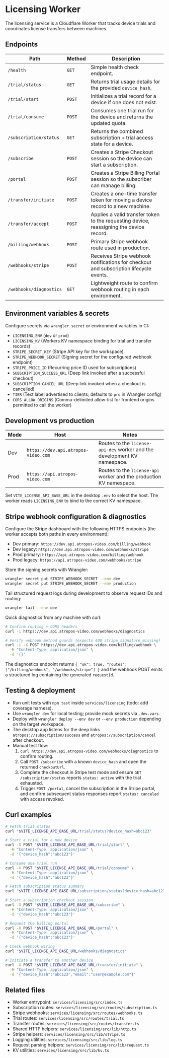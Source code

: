 # Licensing Worker

The licensing service is a Cloudflare Worker that tracks device trials and coordinates license transfers between machines.

## Endpoints

| Path | Method | Description |
| --- | --- | --- |
| `/health` | `GET` | Simple health check endpoint. |
| `/trial/status` | `GET` | Returns trial usage details for the provided `device_hash`. |
| `/trial/start` | `POST` | Initializes a trial record for a device if one does not exist. |
| `/trial/consume` | `POST` | Consumes one trial run for the device and returns the updated quota. |
| `/subscription/status` | `GET` | Returns the combined subscription + trial access state for a device. |
| `/subscribe` | `POST` | Creates a Stripe Checkout session so the device can start a subscription. |
| `/portal` | `POST` | Creates a Stripe Billing Portal session so the subscriber can manage billing. |
| `/transfer/initiate` | `POST` | Creates a one-time transfer token for moving a device record to a new machine. |
| `/transfer/accept` | `POST` | Applies a valid transfer token to the requesting device, reassigning the device record. |
| `/billing/webhook` | `POST` | Primary Stripe webhook route used in production. |
| `/webhooks/stripe` | `POST` | Receives Stripe webhook notifications for checkout and subscription lifecycle events. |
| `/webhooks/diagnostics` | `GET` | Lightweight route to confirm webhook routing in each environment. |

## Environment variables & secrets

Configure secrets via `wrangler secret` or environment variables in CI:

- `LICENSING_ENV` (`dev` or `prod`)
- `LICENSING_KV` (Workers KV namespace binding for trial and transfer records)
- `STRIPE_SECRET_KEY` (Stripe API key for the workspace)
- `STRIPE_WEBHOOK_SECRET` (Signing secret for the configured webhook endpoint)
- `STRIPE_PRICE_ID` (Recurring price ID used for subscriptions)
- `SUBSCRIPTION_SUCCESS_URL` (Deep link invoked after a successful checkout)
- `SUBSCRIPTION_CANCEL_URL` (Deep link invoked when a checkout is cancelled)
- `TIER` (Text label advertised to clients; defaults to `pro` in Wrangler config)
- `CORS_ALLOW_ORIGINS` (Comma-delimited allow-list for frontend origins permitted to call the worker)

## Development vs production

| Mode | Host | Notes |
| --- | --- | --- |
| Dev | `https://dev.api.atropos-video.com` | Routes to the `license-api-dev` worker and the development KV namespace. |
| Prod | `https://api.atropos-video.com` | Routes to the `license-api` worker and the production KV namespace. |

Set `VITE_LICENSE_API_BASE_URL` in the desktop `.env` to select the host. The worker reads `LICENSING_ENV` to bind to the correct KV namespace.

## Stripe webhook configuration & diagnostics

Configure the Stripe dashboard with the following HTTPS endpoints (the worker accepts both paths in every environment):

- Dev primary: `https://dev.api.atropos-video.com/billing/webhook`
- Dev legacy: `https://dev.api.atropos-video.com/webhooks/stripe`
- Prod primary: `https://api.atropos-video.com/billing/webhook`
- Prod legacy: `https://api.atropos-video.com/webhooks/stripe`

Store the signing secrets with Wrangler:

```bash
wrangler secret put STRIPE_WEBHOOK_SECRET --env dev
wrangler secret put STRIPE_WEBHOOK_SECRET --env production
```

Tail structured request logs during development to observe request IDs and routing:

```bash
wrangler tail --env dev
```

Quick diagnostics from any machine with curl:

```bash
# Confirm routing + CORS headers
curl -i https://dev.api.atropos-video.com/webhooks/diagnostics

# Verify webhook method guards (expects 400 stripe_signature_missing)
curl -i -X POST https://dev.api.atropos-video.com/billing/webhook \
  -H "Content-Type: application/json" \
  -d '{}'
```

The diagnostics endpoint returns `{ "ok": true, "routes": ["/billing/webhook", "/webhooks/stripe"] }` and the webhook POST emits a structured log containing the generated `requestId`.

## Testing & deployment

- Run unit tests with `npm test` inside `services/licensing` (todo: add coverage harness).
- Use `wrangler dev` for local testing; provide mock secrets via `.dev.vars`.
- Deploy with `wrangler deploy --env dev` or `--env production` depending on the target workspace.
- The desktop app listens for the deep links `atropos://subscription/success` and `atropos://subscription/cancel` after checkout.
- Manual test flow:
  1. `curl https://dev.api.atropos-video.com/webhooks/diagnostics` to confirm routing.
  2. Call `POST /subscribe` with a known `device_hash` and open the returned `checkoutUrl`.
  3. Complete the checkout in Stripe test mode and ensure `GET /subscription/status` reports `status: active` with the trial exhausted.
  4. Trigger `POST /portal`, cancel the subscription in the Stripe portal, and confirm subsequent status responses report `status: canceled` with access revoked.

## Curl examples

```bash
# Fetch trial status
curl "$VITE_LICENSE_API_BASE_URL/trial/status?device_hash=abc123"

# Start a trial for a new device
curl -X POST "$VITE_LICENSE_API_BASE_URL/trial/start" \
  -H "Content-Type: application/json" \
  -d '{"device_hash":"abc123"}'

# Consume one trial run
curl -X POST "$VITE_LICENSE_API_BASE_URL/trial/consume" \
  -H "Content-Type: application/json" \
  -d '{"device_hash":"abc123"}'

# Fetch subscription status summary
curl "$VITE_LICENSE_API_BASE_URL/subscription/status?device_hash=abc123"

# Start a subscription checkout session
curl -X POST "$VITE_LICENSE_API_BASE_URL/subscribe" \
  -H "Content-Type: application/json" \
  -d '{"device_hash":"abc123"}'

# Request the billing portal
curl -X POST "$VITE_LICENSE_API_BASE_URL/portal" \
  -H "Content-Type: application/json" \
  -d '{"device_hash":"abc123"}'

# Check webhook wiring
curl "$VITE_LICENSE_API_BASE_URL/webhooks/diagnostics"

# Initiate a transfer to another device
curl -X POST "$VITE_LICENSE_API_BASE_URL/transfer/initiate" \
  -H "Content-Type: application/json" \
  -d '{"device_hash":"abc123","email":"user@example.com"}'
```

## Related files

- Worker entrypoint: `services/licensing/src/index.ts`
- Subscription routes: `services/licensing/src/routes/subscription.ts`
- Stripe webhooks: `services/licensing/src/routes/webhooks.ts`
- Trial routes: `services/licensing/src/routes/trial.ts`
- Transfer routes: `services/licensing/src/routes/transfer.ts`
- Shared HTTP helpers: `services/licensing/src/lib/http.ts`
- Stripe helpers: `services/licensing/src/lib/stripe.ts`
- Logging utilities: `services/licensing/src/lib/log.ts`
- Request parsing helpers: `services/licensing/src/lib/request.ts`
- KV utilities: `services/licensing/src/lib/kv.ts`
